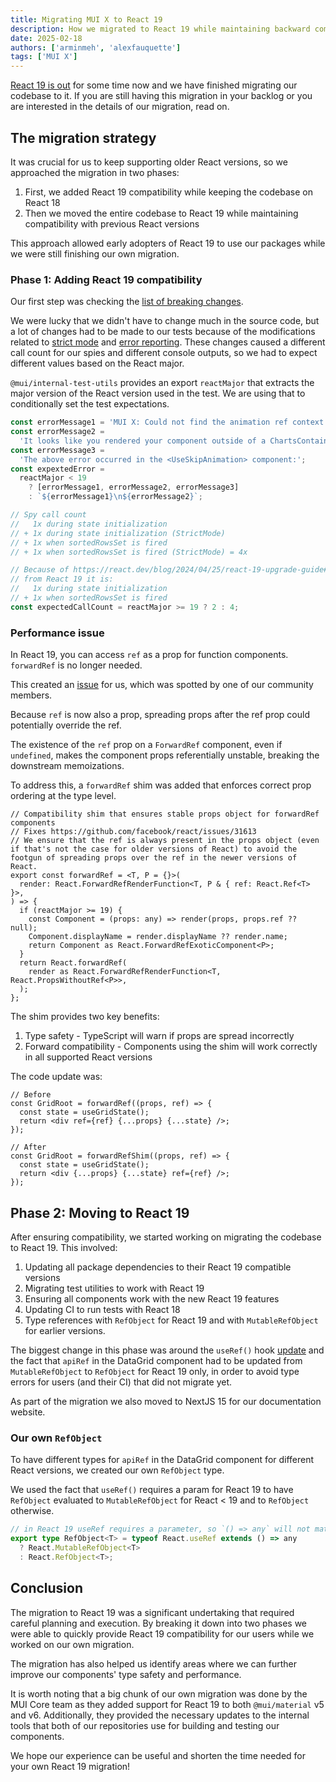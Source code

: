 ```yaml
---
title: Migrating MUI X to React 19
description: How we migrated to React 19 while maintaining backward compatibility.
date: 2025-02-18
authors: ['arminmeh', 'alexfauquette']
tags: ['MUI X']
---
```


[React 19 is out](https://react.dev/blog/2024/12/05/react-19) for some time now and we have finished migrating our codebase to it. If you are still having this migration in your backlog or you are interested in the details of our migration, read on.

## The migration strategy

It was crucial for us to keep supporting older React versions, so we approached the migration in two phases:

1. First, we added React 19 compatibility while keeping the codebase on React 18
2. Then we moved the entire codebase to React 19 while maintaining compatibility with previous React versions

This approach allowed early adopters of React 19 to use our packages while we were still finishing our own migration.

### Phase 1: Adding React 19 compatibility

Our first step was checking the [list of breaking changes](https://react.dev/blog/2024/04/25/react-19-upgrade-guide#breaking-changes).

We were lucky that we didn't have to change much in the source code, but a lot of changes had to be made to our tests because of the modifications related to [strict mode](https://react.dev/blog/2024/04/25/react-19-upgrade-guide#strict-mode-improvements) and [error reporting](https://react.dev/blog/2024/04/25/react-19-upgrade-guide#errors-in-render-are-not-re-thrown).
These changes caused a different call count for our spies and different console outputs, so we had to expect different values based on the React major.

`@mui/internal-test-utils` provides an export `reactMajor` that extracts the major version of the React version used in the test.
We are using that to conditionally set the test expectations.

```ts
const errorMessage1 = 'MUI X: Could not find the animation ref context.';
const errorMessage2 =
  'It looks like you rendered your component outside of a ChartsContainer parent component.';
const errorMessage3 =
  'The above error occurred in the <UseSkipAnimation> component:';
const expextedError =
  reactMajor < 19
    ? [errorMessage1, errorMessage2, errorMessage3]
    : `${errorMessage1}\n${errorMessage2}`;
```

```ts
// Spy call count
//   1x during state initialization
// + 1x during state initialization (StrictMode)
// + 1x when sortedRowsSet is fired
// + 1x when sortedRowsSet is fired (StrictMode) = 4x

// Because of https://react.dev/blog/2024/04/25/react-19-upgrade-guide#strict-mode-improvements
// from React 19 it is:
//   1x during state initialization
// + 1x when sortedRowsSet is fired
const expectedCallCount = reactMajor >= 19 ? 2 : 4;
```

### Performance issue

In React 19, you can access `ref` as a prop for function components. `forwardRef` is no longer needed.

This created an [issue](https://github.com/mui/mui-x/issues/15770) for us, which was spotted by one of our community members.

Because `ref` is now also a prop, spreading props after the ref prop could potentially override the ref.

The existence of the `ref` prop on a `ForwardRef` component, even if `undefined`, makes the component props referentially unstable, breaking the downstream memoizations.

To address this, a `forwardRef` shim was added that enforces correct prop ordering at the type level.

```tsx
// Compatibility shim that ensures stable props object for forwardRef components
// Fixes https://github.com/facebook/react/issues/31613
// We ensure that the ref is always present in the props object (even if that's not the case for older versions of React) to avoid the footgun of spreading props over the ref in the newer versions of React.
export const forwardRef = <T, P = {}>(
  render: React.ForwardRefRenderFunction<T, P & { ref: React.Ref<T> }>,
) => {
  if (reactMajor >= 19) {
    const Component = (props: any) => render(props, props.ref ?? null);
    Component.displayName = render.displayName ?? render.name;
    return Component as React.ForwardRefExoticComponent<P>;
  }
  return React.forwardRef(
    render as React.ForwardRefRenderFunction<T, React.PropsWithoutRef<P>>,
  );
};
```

The shim provides two key benefits:

1. Type safety - TypeScript will warn if props are spread incorrectly
2. Forward compatibility - Components using the shim will work correctly in all supported React versions

The code update was:

```tsx
// Before
const GridRoot = forwardRef((props, ref) => {
  const state = useGridState();
  return <div ref={ref} {...props} {...state} />;
});

// After
const GridRoot = forwardRefShim((props, ref) => {
  const state = useGridState();
  return <div {...props} {...state} ref={ref} />;
});
```

## Phase 2: Moving to React 19

After ensuring compatibility, we started working on migrating the codebase to React 19. This involved:

1. Updating all package dependencies to their React 19 compatible versions
2. Migrating test utilities to work with React 19
3. Ensuring all components work with the new React 19 features
4. Updating CI to run tests with React 18
5. Type references with `RefObject` for React 19 and with `MutableRefObject` for earlier versions.

The biggest change in this phase was around the `useRef()` hook [update](https://react.dev/blog/2024/04/25/react-19-upgrade-guide#useref-requires-argument) and the fact that `apiRef` in the DataGrid component had to be updated from `MutableRefObject` to `RefObject` for React 19 only, in order to avoid type errors for users (and their CI) that did not migrate yet.

As part of the migration we also moved to NextJS 15 for our documentation website.

### Our own `RefObject`

To have different types for `apiRef` in the DataGrid component for different React versions, we created our own `RefObject` type.

We used the fact that `useRef()` requires a param for React 19 to have `RefObject` evaluated to `MutableRefObject` for React < 19 and to `RefObject` otherwise.

```ts
// in React 19 useRef requires a parameter, so `() => any` will not match anymore
export type RefObject<T> = typeof React.useRef extends () => any
  ? React.MutableRefObject<T>
  : React.RefObject<T>;
```

## Conclusion

The migration to React 19 was a significant undertaking that required careful planning and execution. By breaking it down into two phases we were able to quickly provide React 19 compatibility for our users while we worked on our own migration.

The migration has also helped us identify areas where we can further improve our components' type safety and performance.

It is worth noting that a big chunk of our own migration was done by the MUI Core team as they added support for React 19 to both `@mui/material` v5 and v6. Additionally, they provided the necessary updates to the internal tools that both of our repositories use for building and testing our components.

We hope our experience can be useful and shorten the time needed for your own React 19 migration!
